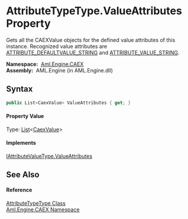 AttributeTypeType.ValueAttributes Property
==========================================
Gets all the CAEXValue objects for the defined value attributes of this instance. Recognized value attributes are [ATTRIBUTE_DEFAULTVALUE_STRING][1] and [ATTRIBUTE_VALUE_STRING][2].

  **Namespace:**  [Aml.Engine.CAEX][3]  
  **Assembly:**  AML.Engine (in AML.Engine.dll)

Syntax
------

```csharp
public List<CaexValue> ValueAttributes { get; }
```

#### Property Value
Type: [List][4]&lt;[CaexValue][5]>
#### Implements
[IAttributeValueType.ValueAttributes][6]  


See Also
--------

#### Reference
[AttributeTypeType Class][7]  
[Aml.Engine.CAEX Namespace][3]  

[1]: ../CAEX_CLASSModel_TagNames/ATTRIBUTE_DEFAULTVALUE_STRING.md
[2]: ../CAEX_CLASSModel_TagNames/ATTRIBUTE_VALUE_STRING.md
[3]: ../README.md
[4]: https://docs.microsoft.com/dotnet/api/system.collections.generic.list-1
[5]: ../../Aml.Engine.CAEX.Extensions/CaexValue/README.md
[6]: ../IAttributeValueType/ValueAttributes.md
[7]: README.md
[8]: https://www.automationml.org
[9]: ../../icons/logoShade.png